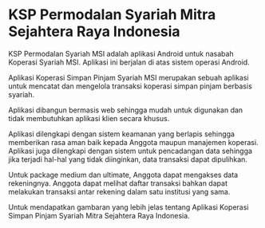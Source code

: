 # KSP Permodalan Syariah Mitra Sejahtera Raya Indonesia 

KSP Permodalan Syariah MSI adalah aplikasi Android untuk nasabah Koperasi Syariah MSI. Aplikasi ini berjalan di atas sistem operasi Android.

Aplikasi Koperasi Simpan Pinjam Syariah MSI merupakan sebuah aplikasi untuk mencatat dan mengelola transaksi koperasi simpan pinjam berbasis syariah.

Aplikasi dibangun bermasis web sehingga mudah untuk digunakan dan tidak membutuhkan aplikasi klien secara khusus.

Aplikasi dilengkapi dengan sistem keamanan yang berlapis sehingga memberikan rasa aman baik kepada Anggota maupun manajemen koperasi. Aplikasi juga dilengkapi dengan sistem untuk pencadangan data sehingga jika terjadi hal-hal yang tidak diinginkan, data transaksi dapat dipulihkan.

Untuk package medium dan ultimate, Anggota dapat mengakses data rekeningnya. Anggota dapat melihat daftar transaksi bahkan dapat melakukan transaksi antar rekening dalam satu institusi yang sama.

Untuk mendapatkan gambaran yang lebih jelas tentang Aplikasi Koperasi Simpan Pinjam Syariah Mitra Sejahtera Raya Indonesia.

